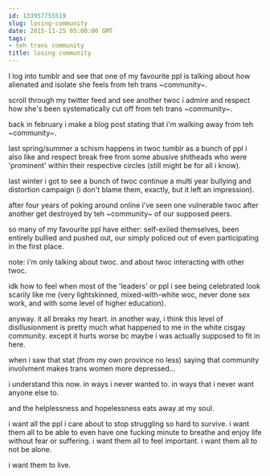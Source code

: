 ```yaml
---
id: 133957755519
slug: losing-community
date: 2015-11-25 05:00:00 GMT
tags:
- teh trans community
title: losing community
---
```

I log into tumblr and see that one of my favourite ppl is talking about how alienated and isolate she feels from teh trans ~community~.

scroll through my twitter feed and see another twoc i admire and respect how she's been systematically cut off from teh trans ~community~.

back in february i make a blog post stating that i'm walking away from teh ~community~.

last spring/summer a schism happens in twoc tumblr as a bunch of ppl i also like and respect break free from some abusive shitheads who were 'prominent' within their respective circles (still might be for all i know).

last winter i got to see a bunch of twoc continue a multi year bullying and distortion campaign (i don't blame them, exactly, but it left an impression).

after four years of poking around online i've seen one vulnerable twoc after another get destroyed by teh ~community~ of our supposed peers.

so many of my favourite ppl have either: self-exiled themselves, been entirely bullied and pushed out, our simply policed out of even participating in the first place.

note: i'm only talking about twoc. and about twoc interacting with other twoc.

idk how to feel when most of the 'leaders' or ppl i see being celebrated look scarily like me (very lightskinned, mixed-with-white woc, never done sex work, and with some level of higher education).

anyway. it all breaks my heart. in another way, i think this level of disillusionment is pretty much what happened to me in the white cisgay community. except it hurts worse bc maybe i was actually supposed to fit in here.

when i saw that stat (from my own province no less) saying that community involvment makes trans women more depressed...

i understand this now. in ways i never wanted to. in ways that i never want anyone else to.

and the helplessness and hopelessness eats away at my soul.

i want all the ppl i care about to stop struggling so hard to survive. i want them all to be able to even have one fucking minute to breathe and enjoy life without fear or suffering. i want them all to feel important. i want them all to not be alone.

i want them to live.